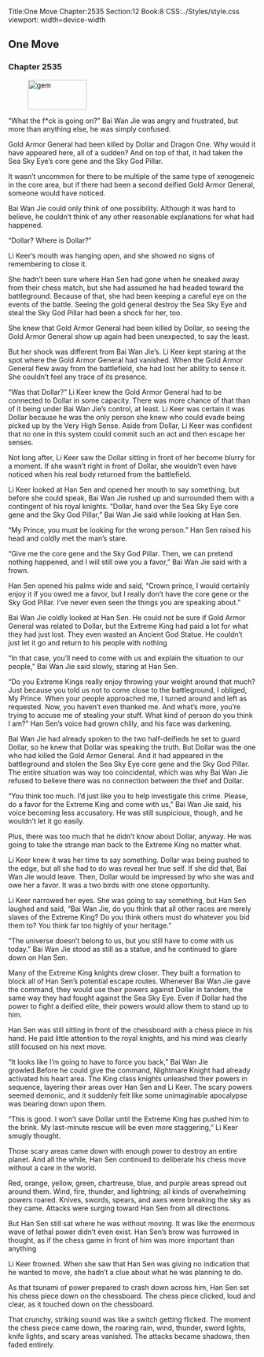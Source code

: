 Title:One Move 
Chapter:2535 
Section:12 
Book:8 
CSS:../Styles/style.css 
viewport: width=device-width
  
## One Move
### Chapter 2535
  
<figure>
	<img src="../Images/gem.gif" alt="gem" id="gem" width="120" height="60" />
</figure>
  

  
“What the f*ck is going on?” Bai Wan Jie was angry and frustrated, but more than anything else, he was simply confused.

Gold Armor General had been killed by Dollar and Dragon One. Why would it have appeared here, all of a sudden? And on top of that, it had taken the Sea Sky Eye’s core gene and the Sky God Pillar.

It wasn’t uncommon for there to be multiple of the same type of xenogeneic in the core area, but if there had been a second deified Gold Armor General, someone would have noticed.

Bai Wan Jie could only think of one possibility. Although it was hard to believe, he couldn’t think of any other reasonable explanations for what had happened.

“Dollar? Where is Dollar?”

Li Keer’s mouth was hanging open, and she showed no signs of remembering to close it.

She hadn’t been sure where Han Sen had gone when he sneaked away from their chess match, but she had assumed he had headed toward the battleground. Because of that, she had been keeping a careful eye on the events of the battle. Seeing the gold general destroy the Sea Sky Eye and steal the Sky God Pillar had been a shock for her, too.

She knew that Gold Armor General had been killed by Dollar, so seeing the Gold Armor General show up again had been unexpected, to say the least.

But her shock was different from Bai Wan Jie’s. Li Keer kept staring at the spot where the Gold Armor General had vanished. When the Gold Armor General flew away from the battlefield, she had lost her ability to sense it. She couldn’t feel any trace of its presence.

“Was that Dollar?” Li Keer knew the Gold Armor General had to be connected to Dollar in some capacity. There was more chance of that than of it being under Bai Wan Jie’s control, at least. Li Keer was certain it was Dollar because he was the only person she knew who could evade being picked up by the Very High Sense. Aside from Dollar, Li Keer was confident that no one in this system could commit such an act and then escape her senses.

Not long after, Li Keer saw the Dollar sitting in front of her become blurry for a moment. If she wasn’t right in front of Dollar, she wouldn’t even have noticed when his real body returned from the battlefield.

Li Keer looked at Han Sen and opened her mouth to say something, but before she could speak, Bai Wan Jie rushed up and surrounded them with a contingent of his royal knights. “Dollar, hand over the Sea Sky Eye core gene and the Sky God Pillar,” Bai Wan Jie said while looking at Han Sen.

“My Prince, you must be looking for the wrong person.” Han Sen raised his head and coldly met the man’s stare.

“Give me the core gene and the Sky God Pillar. Then, we can pretend nothing happened, and I will still owe you a favor,” Bai Wan Jie said with a frown.

Han Sen opened his palms wide and said, “Crown prince, I would certainly enjoy it if you owed me a favor, but I really don’t have the core gene or the Sky God Pillar. I’ve never even seen the things you are speaking about.”

Bai Wan Jie coldly looked at Han Sen. He could not be sure if Gold Armor General was related to Dollar, but the Extreme King had paid a lot for what they had just lost. They even wasted an Ancient God Statue. He couldn’t just let it go and return to his people with nothing

“In that case, you’ll need to come with us and explain the situation to our people,” Bai Wan Jie said slowly, staring at Han Sen.

“Do you Extreme Kings really enjoy throwing your weight around that much? Just because you told us not to come close to the battleground, I obliged, My Prince. When your people approached me, I turned around and left as requested. Now, you haven’t even thanked me. And what’s more, you’re trying to accuse me of stealing your stuff. What kind of person do you think I am?” Han Sen’s voice had grown chilly, and his face was darkening.

Bai Wan Jie had already spoken to the two half-deifieds he set to guard Dollar, so he knew that Dollar was speaking the truth. But Dollar was the one who had killed the Gold Armor General. And it had appeared in the battleground and stolen the Sea Sky Eye core gene and the Sky God Pillar. The entire situation was way too coincidental, which was why Bai Wan Jie refused to believe there was no connection between the thief and Dollar.

“You think too much. I’d just like you to help investigate this crime. Please, do a favor for the Extreme King and come with us,” Bai Wan Jie said, his voice becoming less accusatory. He was still suspicious, though, and he wouldn’t let it go easily.

Plus, there was too much that he didn’t know about Dollar, anyway. He was going to take the strange man back to the Extreme King no matter what.

Li Keer knew it was her time to say something. Dollar was being pushed to the edge, but all she had to do was reveal her true self. If she did that, Bai Wan Jie would leave. Then, Dollar would be impressed by who she was and owe her a favor. It was a two birds with one stone opportunity.

Li Keer narrowed her eyes. She was going to say something, but Han Sen laughed and said, “Bai Wan Jie, do you think that all other races are merely slaves of the Extreme King? Do you think others must do whatever you bid them to? You think far too highly of your heritage.”

“The universe doesn’t belong to us, but you still have to come with us today.” Bai Wan Jie stood as still as a statue, and he continued to glare down on Han Sen.

Many of the Extreme King knights drew closer. They built a formation to block all of Han Sen’s potential escape routes. Whenever Bai Wan Jie gave the command, they would use their powers against Dollar in tandem, the same way they had fought against the Sea Sky Eye. Even if Dollar had the power to fight a deified elite, their powers would allow them to stand up to him.

Han Sen was still sitting in front of the chessboard with a chess piece in his hand. He paid little attention to the royal knights, and his mind was clearly still focused on his next move.

“It looks like I’m going to have to force you back,” Bai Wan Jie growled.Before he could give the command, Nightmare Knight had already activated his heart area. The King class knights unleashed their powers in sequence, layering their areas over Han Sen and Li Keer. The scary powers seemed demonic, and it suddenly felt like some unimaginable apocalypse was bearing down upon them.

“This is good. I won’t save Dollar until the Extreme King has pushed him to the brink. My last-minute rescue will be even more staggering,” Li Keer smugly thought.

Those scary areas came down with enough power to destroy an entire planet. And all the while, Han Sen continued to deliberate his chess move without a care in the world.

Red, orange, yellow, green, chartreuse, blue, and purple areas spread out around them. Wind, fire, thunder, and lightning; all kinds of overwhelming powers roared. Knives, swords, spears, and axes were breaking the sky as they came. Attacks were surging toward Han Sen from all directions.

But Han Sen still sat where he was without moving. It was like the enormous wave of lethal power didn’t even exist. Han Sen’s brow was furrowed in thought, as if the chess game in front of him was more important than anything

Li Keer frowned. When she saw that Han Sen was giving no indication that he wanted to move, she hadn’t a clue about what he was planning to do.

As that tsunami of power prepared to crash down across him, Han Sen set his chess piece down on the chessboard. The chess piece clicked, loud and clear, as it touched down on the chessboard.

That crunchy, striking sound was like a switch getting flicked. The moment the chess piece came down, the roaring rain, wind, thunder, sword lights, knife lights, and scary areas vanished. The attacks became shadows, then faded entirely.